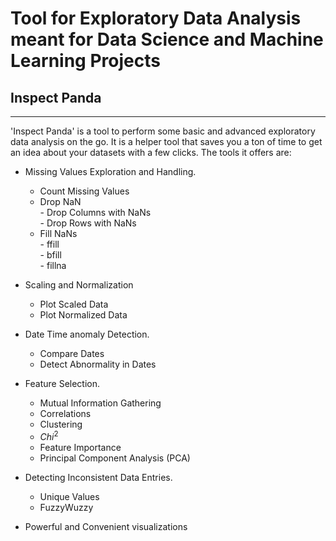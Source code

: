 # Tool for Exploratory Data Analysis meant for Data Science and Machine Learning Projects
## Inspect Panda
___

'Inspect Panda' is a tool to perform some basic and advanced exploratory data analysis on the go. It is a helper tool that saves you a ton of time to get an idea about your datasets with a few clicks.
The tools it offers are:
- Missing Values Exploration and Handling.<br>
    - Count Missing Values<br>
    - Drop NaN<br>
          - Drop Columns with NaNs<br>
          - Drop Rows with NaNs<br>
    - Fill NaNs<br>
          - ffill<br>
          - bfill<br>
          - fillna<br>
- Scaling and Normalization<br>
    - Plot Scaled Data<br>
    - Plot Normalized Data<br>
    
- Date Time anomaly Detection.<br>
    - Compare Dates<br>
    - Detect Abnormality in Dates<br>
    
- Feature Selection.<br>
   - Mutual Information Gathering <br>
   - Correlations <br>
   - Clustering <br>
   - $Chi^2$ <br>
   - Feature Importance <br>
   - Principal Component Analysis (PCA)<br>

- Detecting Inconsistent Data Entries.<br>
   - Unique Values<br>
   - FuzzyWuzzy<be>
 - Powerful and Convenient visualizations
